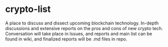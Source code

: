 # crypto-list
A place to discuss and dissect upcoming blockchain technology. In-depth discussions and extensive reports on the pros and cons of new crypto tech. 
Conversation will take place in Issues, and reports and main list can be found in wiki, and finalized reports will be .md files in repo.
